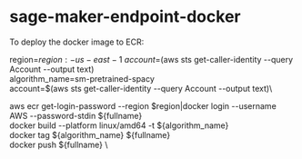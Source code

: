 # sage-maker-endpoint-docker

To deploy the docker image to ECR:

region=${region:-us-east-1}\
account=$(aws sts get-caller-identity --query Account --output text)\
algorithm_name=sm-pretrained-spacy\
account=$(aws sts get-caller-identity --query Account --output text)\



aws ecr get-login-password --region $region|docker login --username AWS --password-stdin ${fullname}\
 docker build  --platform linux/amd64 -t ${algorithm_name} \
 docker tag ${algorithm_name} ${fullname} \
 docker push ${fullname} \
